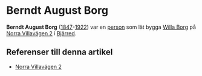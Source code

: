 # Berndt August Borg

**Berndt August Borg** ([1847](1847)-[1922](1922)) var en [person](person) som lät bygga [Willa Borg](willa%20borg) på [Norra Villavägen 2](norra%20villavägen%202) i [Bjärred](bjärred).

## Referenser till denna artikel

* [Norra Villavägen 2](norra%20villavägen%202)
